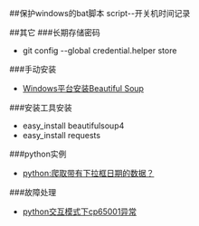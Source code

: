 ##保护windows的bat脚本
script--开关机时间记录

##其它
###长期存储密码  
- git config --global credential.helper store  

###手动安装  
- [Windows平台安装Beautiful Soup](http://kevinkelly.blog.163.com/blog/static/21390809320133185748442/)  

###安装工具安装  
- easy_install beautifulsoup4  
- easy_install requests  

###python实例  
- [python:爬取带有下拉框日期的数据？](https://segmentfault.com/q/1010000004877674)  
[]()  

###故障处理  
- [python交互模式下cp65001异常 ](http://blog.csdn.net/ahywg/article/details/23442867)  

